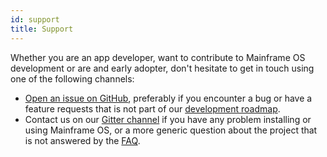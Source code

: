 ```yaml
---
id: support
title: Support
---
```


Whether you are an app developer, want to contribute to Mainframe OS development or are and early adopter, don't hesitate to get in touch using one of the following channels:

- [Open an issue on GitHub](https://github.com/MainframeHQ/mainframe-os/issues), preferably if you encounter a bug or have a feature requests that is not part of our [development roadmap](roadmap.md).
- Contact us on our [Gitter channel](https://gitter.im/MainframeHQ/Lobby) if you have any problem installing or using Mainframe OS, or a more generic question about the project that is not answered by the [FAQ](faq.md).
